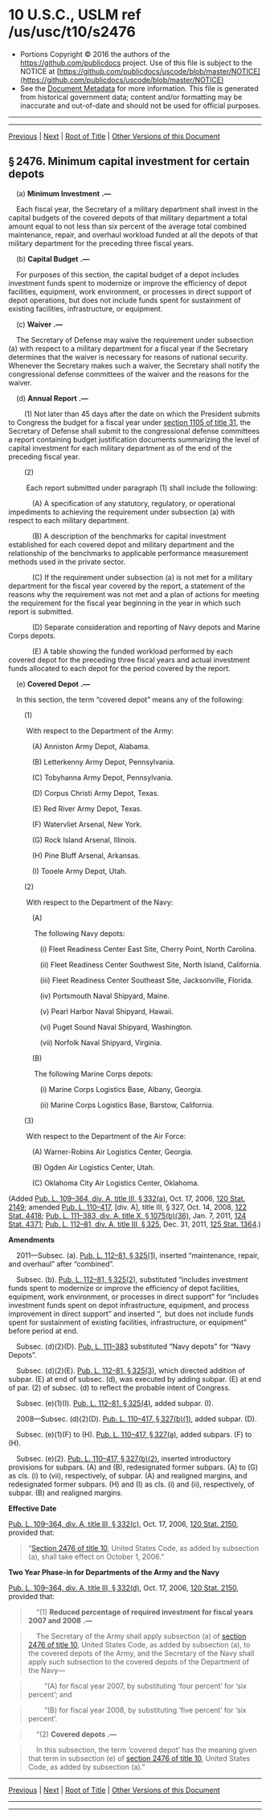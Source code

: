 ---
---

# 10 U.S.C., USLM ref /us/usc/t10/s2476

* Portions Copyright © 2016 the authors of the https://github.com/publicdocs project.
  Use of this file is subject to the NOTICE at [https://github.com/publicdocs/uscode/blob/master/NOTICE](https://github.com/publicdocs/uscode/blob/master/NOTICE)
* See the [Document Metadata](././../../../../../..//README.md) for more information.
  This file is generated from historical government data; content and/or formatting may be inaccurate and out-of-date and should not be used for official purposes.

----------
----------

[Previous](./../../../../../..//us/usc/t10/stA/ptIV/ch146/m__us_usc_t10_s2475.md) | [Next](./../../../../../..//us/usc/t10/stA/ptIV/ch147/m__us_usc_t10_stA_ptIV_ch147.md) | [Root of Title](./../../../../../../) | [Other Versions of this Document](https://publicdocs.github.io/go/links?ns=uslm&ref=%2Fus%2Fusc%2Ft10%2Fs2476)

## § 2476. Minimum capital investment for certain depots

    (a)  __Minimum Investment__  __.—__ 

    Each fiscal year, the Secretary of a military department shall invest in the capital budgets of the covered depots of that military department a total amount equal to not less than six percent of the average total combined maintenance, repair, and overhaul workload funded at all the depots of that military department for the preceding three fiscal years.

    (b)  __Capital Budget__  __.—__ 

    For purposes of this section, the capital budget of a depot includes investment funds spent to modernize or improve the efficiency of depot facilities, equipment, work environment, or processes in direct support of depot operations, but does not include funds spent for sustainment of existing facilities, infrastructure, or equipment.

    (c)  __Waiver__  __.—__ 

    The Secretary of Defense may waive the requirement under subsection (a) with respect to a military department for a fiscal year if the Secretary determines that the waiver is necessary for reasons of national security. Whenever the Secretary makes such a waiver, the Secretary shall notify the congressional defense committees of the waiver and the reasons for the waiver.

    (d)  __Annual Report__  __.—__ 

        (1) Not later than 45 days after the date on which the President submits to Congress the budget for a fiscal year under [section 1105 of title 31][/us/usc/t31/s1105], the Secretary of Defense shall submit to the congressional defense committees a report containing budget justification documents summarizing the level of capital investment for each military department as of the end of the preceding fiscal year.

        (2)

         Each report submitted under paragraph (1) shall include the following:

            (A) A specification of any statutory, regulatory, or operational impediments to achieving the requirement under subsection (a) with respect to each military department.

            (B) A description of the benchmarks for capital investment established for each covered depot and military department and the relationship of the benchmarks to applicable performance measurement methods used in the private sector.

            (C) If the requirement under subsection (a) is not met for a military department for the fiscal year covered by the report, a statement of the reasons why the requirement was not met and a plan of actions for meeting the requirement for the fiscal year beginning in the year in which such report is submitted.

            (D) Separate consideration and reporting of Navy depots and Marine Corps depots.

            (E) A table showing the funded workload performed by each covered depot for the preceding three fiscal years and actual investment funds allocated to each depot for the period covered by the report.

    (e)  __Covered Depot__  __.—__ 

    In this section, the term “covered depot” means any of the following:

        (1)

         With respect to the Department of the Army:

            (A) Anniston Army Depot, Alabama.

            (B) Letterkenny Army Depot, Pennsylvania.

            (C) Tobyhanna Army Depot, Pennsylvania.

            (D) Corpus Christi Army Depot, Texas.

            (E) Red River Army Depot, Texas.

            (F) Watervliet Arsenal, New York.

            (G) Rock Island Arsenal, Illinois.

            (H) Pine Bluff Arsenal, Arkansas.

            (I) Tooele Army Depot, Utah.

        (2)

         With respect to the Department of the Navy:

            (A)

             The following Navy depots:

                (i) Fleet Readiness Center East Site, Cherry Point, North Carolina.

                (ii) Fleet Readiness Center Southwest Site, North Island, California.

                (iii) Fleet Readiness Center Southeast Site, Jacksonville, Florida.

                (iv) Portsmouth Naval Shipyard, Maine.

                (v) Pearl Harbor Naval Shipyard, Hawaii.

                (vi) Puget Sound Naval Shipyard, Washington.

                (vii) Norfolk Naval Shipyard, Virginia.

            (B)

             The following Marine Corps depots:

                (i) Marine Corps Logistics Base, Albany, Georgia.

                (ii) Marine Corps Logistics Base, Barstow, California.

        (3)

         With respect to the Department of the Air Force:

            (A) Warner-Robins Air Logistics Center, Georgia.

            (B) Ogden Air Logistics Center, Utah.

            (C) Oklahoma City Air Logistics Center, Oklahoma.

(Added [Pub. L. 109–364, div. A, title III, § 332(a)][/us/pl/109/364/s332/a], Oct. 17, 2006, [120 Stat. 2149][/us/stat/120/2149]; amended [Pub. L. 110–417][/us/pl/110/417], \[div. A\], title III, § 327, Oct. 14, 2008, [122 Stat. 4418][/us/stat/122/4418]; [Pub. L. 111–383, div. A, title X, § 1075(b)(36)][/us/pl/111/383/s1075/b/36], Jan. 7, 2011, [124 Stat. 4371][/us/stat/124/4371]; [Pub. L. 112–81, div. A, title III, § 325][/us/pl/112/81/s325], Dec. 31, 2011, [125 Stat. 1364][/us/stat/125/1364].)

 __Amendments__ 

    2011—Subsec. (a). [Pub. L. 112–81, § 325(1)][/us/pl/112/81/s325/1], inserted “maintenance, repair, and overhaul” after “combined”.

    Subsec. (b). [Pub. L. 112–81, § 325(2)][/us/pl/112/81/s325/2], substituted “includes investment funds spent to modernize or improve the efficiency of depot facilities, equipment, work environment, or processes in direct support” for “includes investment funds spent on depot infrastructure, equipment, and process improvement in direct support” and inserted “, but does not include funds spent for sustainment of existing facilities, infrastructure, or equipment” before period at end.

    Subsec. (d)(2)(D). [Pub. L. 111–383][/us/pl/111/383] substituted “Navy depots” for “Navy Depots”.

    Subsec. (d)(2)(E). [Pub. L. 112–81, § 325(3)][/us/pl/112/81/s325/3], which directed addition of subpar. (E) at end of subsec. (d), was executed by adding subpar. (E) at end of par. (2) of subsec. (d) to reflect the probable intent of Congress.

    Subsec. (e)(1)(I). [Pub. L. 112–81, § 325(4)][/us/pl/112/81/s325/4], added subpar. (I).

    2008—Subsec. (d)(2)(D). [Pub. L. 110–417, § 327(b)(1)][/us/pl/110/417/s327/b/1], added subpar. (D).

    Subsec. (e)(1)(F) to (H). [Pub. L. 110–417, § 327(a)][/us/pl/110/417/s327/a], added subpars. (F) to (H).

    Subsec. (e)(2). [Pub. L. 110–417, § 327(b)(2)][/us/pl/110/417/s327/b/2], inserted introductory provisions for subpars. (A) and (B), redesignated former subpars. (A) to (G) as cls. (i) to (vii), respectively, of subpar. (A) and realigned margins, and redesignated former subpars. (H) and (I) as cls. (i) and (ii), respectively, of subpar. (B) and realigned margins.

 __Effective Date__ 

[Pub. L. 109–364, div. A, title III, § 332(c)][/us/pl/109/364/s332/c], Oct. 17, 2006, [120 Stat. 2150][/us/stat/120/2150], provided that: 

> “[Section 2476 of title 10][/us/usc/t10/s2476], United States Code, as added by subsection (a), shall take effect on October 1, 2006.”

 __Two Year Phase-in for Departments of the Army and the Navy__ 

[Pub. L. 109–364, div. A, title III, § 332(d)][/us/pl/109/364/s332/d], Oct. 17, 2006, [120 Stat. 2150][/us/stat/120/2150], provided that:

>     “(1)  __Reduced percentage of required investment for fiscal years 2007 and 2008__  __.—__ 

>     The Secretary of the Army shall apply subsection (a) of [section 2476 of title 10][/us/usc/t10/s2476], United States Code, as added by subsection (a), to the covered depots of the Army, and the Secretary of the Navy shall apply such subsection to the covered depots of the Department of the Navy—

>         “(A) for fiscal year 2007, by substituting ‘four percent’ for ‘six percent’; and

>         “(B) for fiscal year 2008, by substituting ‘five percent’ for ‘six percent’.

>     “(2)  __Covered depots__  __.—__ 

>     In this subsection, the term ‘covered depot’ has the meaning given that term in subsection (e) of [section 2476 of title 10][/us/usc/t10/s2476], United States Code, as added by subsection (a).”

----------

[Previous](./../../../../../..//us/usc/t10/stA/ptIV/ch146/m__us_usc_t10_s2475.md) | [Next](./../../../../../..//us/usc/t10/stA/ptIV/ch147/m__us_usc_t10_stA_ptIV_ch147.md) | [Root of Title](./../../../../../../) | [Other Versions of this Document](https://publicdocs.github.io/go/links?ns=uslm&ref=%2Fus%2Fusc%2Ft10%2Fs2476)

----------
----------

[/us/usc/t31/s1105]: https://publicdocs.github.io/go/links?ns=uslm&ref=%2Fus%2Fusc%2Ft31%2Fs1105
[/us/pl/109/364/s332/a]: https://publicdocs.github.io/go/links?ns=uslm&ref=%2Fus%2Fpl%2F109%2F364%2Fs332%2Fa
[/us/stat/120/2149]: https://publicdocs.github.io/go/links?ns=uslm&ref=%2Fus%2Fstat%2F120%2F2149
[/us/pl/110/417]: https://publicdocs.github.io/go/links?ns=uslm&ref=%2Fus%2Fpl%2F110%2F417
[/us/stat/122/4418]: https://publicdocs.github.io/go/links?ns=uslm&ref=%2Fus%2Fstat%2F122%2F4418
[/us/pl/111/383/s1075/b/36]: https://publicdocs.github.io/go/links?ns=uslm&ref=%2Fus%2Fpl%2F111%2F383%2Fs1075%2Fb%2F36
[/us/stat/124/4371]: https://publicdocs.github.io/go/links?ns=uslm&ref=%2Fus%2Fstat%2F124%2F4371
[/us/pl/112/81/s325]: https://publicdocs.github.io/go/links?ns=uslm&ref=%2Fus%2Fpl%2F112%2F81%2Fs325
[/us/stat/125/1364]: https://publicdocs.github.io/go/links?ns=uslm&ref=%2Fus%2Fstat%2F125%2F1364
[/us/pl/112/81/s325/1]: https://publicdocs.github.io/go/links?ns=uslm&ref=%2Fus%2Fpl%2F112%2F81%2Fs325%2F1
[/us/pl/112/81/s325/2]: https://publicdocs.github.io/go/links?ns=uslm&ref=%2Fus%2Fpl%2F112%2F81%2Fs325%2F2
[/us/pl/111/383]: https://publicdocs.github.io/go/links?ns=uslm&ref=%2Fus%2Fpl%2F111%2F383
[/us/pl/112/81/s325/3]: https://publicdocs.github.io/go/links?ns=uslm&ref=%2Fus%2Fpl%2F112%2F81%2Fs325%2F3
[/us/pl/112/81/s325/4]: https://publicdocs.github.io/go/links?ns=uslm&ref=%2Fus%2Fpl%2F112%2F81%2Fs325%2F4
[/us/pl/110/417/s327/b/1]: https://publicdocs.github.io/go/links?ns=uslm&ref=%2Fus%2Fpl%2F110%2F417%2Fs327%2Fb%2F1
[/us/pl/110/417/s327/a]: https://publicdocs.github.io/go/links?ns=uslm&ref=%2Fus%2Fpl%2F110%2F417%2Fs327%2Fa
[/us/pl/110/417/s327/b/2]: https://publicdocs.github.io/go/links?ns=uslm&ref=%2Fus%2Fpl%2F110%2F417%2Fs327%2Fb%2F2
[/us/pl/109/364/s332/c]: https://publicdocs.github.io/go/links?ns=uslm&ref=%2Fus%2Fpl%2F109%2F364%2Fs332%2Fc
[/us/stat/120/2150]: https://publicdocs.github.io/go/links?ns=uslm&ref=%2Fus%2Fstat%2F120%2F2150
[/us/usc/t10/s2476]: https://publicdocs.github.io/go/links?ns=uslm&ref=%2Fus%2Fusc%2Ft10%2Fs2476
[/us/pl/109/364/s332/d]: https://publicdocs.github.io/go/links?ns=uslm&ref=%2Fus%2Fpl%2F109%2F364%2Fs332%2Fd
[/us/stat/120/2150]: https://publicdocs.github.io/go/links?ns=uslm&ref=%2Fus%2Fstat%2F120%2F2150
[/us/usc/t10/s2476]: https://publicdocs.github.io/go/links?ns=uslm&ref=%2Fus%2Fusc%2Ft10%2Fs2476
[/us/usc/t10/s2476]: https://publicdocs.github.io/go/links?ns=uslm&ref=%2Fus%2Fusc%2Ft10%2Fs2476


